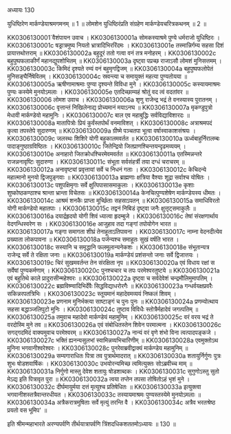 अध्यायः 130

युधिष्ठिरेण मार्कण्डेयाश्रमगमनम् ॥ 1 ॥ 
लोमशेन युधिष्ठिरंप्रति संग्रहेण मार्कण्डेयचरित्रकथनम् ॥ 2 ॥

KK0306130001`वैशंपायन उवाच ।
KK0306130001a सोमकस्याश्रमे पुण्ये धर्मराजो युधिष्ठिरः ।
KK0306130001c षड्रात्रमुष्य नियतो भ्रात्रादिभिररिंदमः ।
KK030613001e तस्मान्निर्गम्य सहसा दिशं प्रायात्तथोत्तराम् ॥
KK0306130002a बहुदूरं ततो गत्वा वनं तत्र मनोहरम् ।
KK0306130002c बहुपुष्पफलाकीर्णं महानद्युपशोभितम् ॥
KK0306130003a दृष्ट्वा पप्रच्छ राजाऽसौ लोमशं मुनिसत्तमम् ।
KK0306130003c किमिदं दृश्यते रम्यं वनं बहुमृगद्विजम् ॥
KK0306130004a बहुपुष्पफलोपेतं मुनिसङ्घैर्निषेवितम् ।
KK0306130004c स्रवन्त्या च समायुक्तं महत्या पुण्यतोयया ॥
KK0306130005a ऋषीणामाश्रमाः पुण्या दृश्यन्ते विविधा मुने ।
KK0306130005c कस्यायमाश्रमः पुण्यः कस्येमे मुनयोऽमलाः ।
KK0306130005e एतदिच्छाम्यहं श्रोतुं वद त्वं वदतांवर ॥
KK0306130006 लोमश उवाच ।
KK0306130006a शृणु राजेन्द्र भद्रं ते वनस्यास्य पुरातनम् ।
KK0306130006c वृत्तान्तं निखिलेनाद्य प्रोच्यमानं मयाऽनघ ॥
KK0306130007a मृकण्डुपुत्रो मेधावी मार्कण्डेयो महामुनिः ।
KK0306130007c बाल एव महाबुद्धिः सर्वविद्याविशारदः ॥
KK0306130008a मातापित्रोः प्रियं कुर्वंस्तपोर्थं वनमाविशत् ।
KK0306130008c अत्राश्रमपदं कृत्वा तपस्तेपे सुदारुणम् ॥
KK0306130009a ग्रीष्मे पञ्चतपा भूत्वा वर्षास्वाकाशसंश्रयः ।
KK0306130009c जलस्थः शिशिरे योगी बहुकालमवर्तत ॥
KK0306130010a ऊर्ध्वबाहुर्निरालम्बः पादाङ्गुष्ठाग्रविष्ठितः ।
KK0306130010c जितेन्द्रियो जितप्राणश्चिन्तयन्दृढमव्ययम् ।
KK0306130010e अनाहारो जितक्रोधश्चिरमेवमवर्तत ॥
KK0306130011a एतस्मिन्नन्तरे राजन्ननावृष्टिः सुदारुणा ।
KK0306130011c संभूता सर्वसंहर्त्री तया दग्धं चराचरम् ॥
KK0306130012a अनावृष्ट्यां प्रवृत्तायां सर्वे च निधनं गताः ।
KK0306130012c केचिदन्ये महात्मानो मुनयो द्विजपुङ्गवाः ॥
KK0306130013a ब्राह्मणाः क्षत्रिया वैश्याः शूद्रा सर्वाश्च योषितः ।
KK0306130013c पशुपक्षिमृगाः सर्वे क्षुत्पिपासासमाकुलाः ।
KK0306130013e कृशाः शुष्कोष्ठकण्ठाश्च श्रान्ता भ्रान्ता विचेतसः ॥
KK0306130014a केनचित्पुण्यशेषेण मार्कण्डेयस्य धीमतः ।
KK0306130014c आश्रमं शनकैः प्राप्ता मूर्च्छिताः सहसाऽपतन् ॥
KK0306130015a समाधिविरतो योगी मार्कण्डेयो महातपाः ।
KK0306130015c तद्वनं निबिडं दृष्ट्वा जनैः क्षुत्तृट्समाकुलैः ॥
KK0306130016a दयार्द्रहृदयो योगी शिवं ध्यात्वा हृदम्बुजे ।
KK0306130016c तेषां संरक्षणार्थाय वेदगन्धिस्वरेण सः ।
KK0306130016e आजुहाव तदा गङ्गां तपोयोगेन भारत ॥
KK0306130017a गङ्गा समागता शीघ्रं तेनाहूताऽतिपावना ।
KK0306130017c नाम्ना वेदनदीत्येव प्रख्याता लोकपावना ॥
KK0306130018a पर्जन्यश्च समाहूतः सुखं वर्षति भारत ।
KK0306130018c सस्यानि च समृद्धानि फलमूलान्यनेकशः ।
KK0306130018e संभूतान्यत्र राजेन्द्र सर्वे ते रक्षिता जनाः ॥
KK0306130019a मार्कण्डेयं प्रशंसन्तो जनाः सर्वे द्विजात्तयः ।
KK0306130019c चिरं सुखमवर्तन्त तेन संरक्षिता नृप ॥
KK0306130020a एवं विधाय रक्षां स सर्वेषां पुण्यकर्मणाम् ।
KK0306130020c पुनश्चचार च तपः परमेश्वरतुष्टये ॥
KK0306130021a एवं बहुतिथे काले प्रादुरासीन्महेश्वरः ॥
KK0306130022a दृष्ट्वा च सर्वदेवेशं चन्द्रमौलिमुमापतिम् ।
KK0306130022c ब्रह्मविष्ण्वादिभिर्देवैः सिद्धविद्याधरोरगैः ॥
KK0306130023a गन्धर्वयक्षप्रवरैः सकिन्नरपतत्रिभिः ।
KK0306130023c स्तूयमानं महादेवमव्ययं निष्कलं शिवम् ।
KK0306130023e प्रणनाम मुनिर्भक्त्या साष्टाङ्गं च पुनः पुनः ॥
KK0306130024a प्रणम्योत्थाय सहसा बद्धाञ्जलिपुटो मुनिः ।
KK0306130024c तुष्टाव विविधैः स्तोत्रैर्महादेवं जगत्पतिम् ॥
KK0306130025a तमुवाच महादेवो मार्कण्डेयं महामुनिम् ।
KK0306130025c वरं वरय भद्रं ते वरदोस्मि मुने तव ॥
KK0306130026a एवं संबोधितस्तेन शिवेन परमात्मना ।
KK0306130026c सगद्गदमिदं वाक्यमुवाच परमेश्वरम् ॥
KK0306130027a नान्यं वरं वृणे शंभो विना त्वत्पादपङ्कजे ।
KK0306130027c भक्तिं ह्यनन्यसुलभां स्वामिन्नव्यभिचारिणीम् ॥
KK0306130028a एवमुक्तोऽथ मुनिना भगवानीश्वरेश्वरः ।
KK0306130028c पुनरेवाब्रवीद्वाक्यं मार्कण्डेय महामुनिम् ॥
KK0306130029a सम्यगाराधितः पित्रा तव पुत्रार्थमादरात् ॥
KK0306130030a शतायुर्निर्गुणः पुत्रः शुभः षोडशवार्षिकः ।
KK0306130030c उभयोरन्यमिच्छ त्वमित्युक्तः सोऽब्रवीच्च माम् ॥
KK0306130031a निर्गुणो मास्तु देवेश शतायुः षोडशाब्दकः ।
KK0306130031c सुगुणोऽस्तु सुतो मेऽद्य इति पित्रावृत पुरा ॥
KK0306130032a त्वया तप्तेन तपसा तोषितोऽहं भृशं मुने ।
KK0306130032c दीर्घमायुर्मया दत्तं मृत्युश्च प्रतिषेधितः ॥
KK0306130033a इत्युक्त्वा भगवानीशस्तत्रैवान्तरधीयत ।
KK0306130033c तस्यायमाश्रमः पुण्यस्तस्येमे मुनयोऽमलाः ॥
KK0306130034a अत्रैकरात्रमुषिताः सर्वे मृत्युं तरन्ति वै ।
KK0306130034c अत्रैव भरतश्रेष्ठ प्रयतो वस भूमिप' ॥

इति श्रीमन्महाभारते अरण्यपर्वणि तीर्थयात्रापर्वणि त्रिंशदधिकशततमोऽध्यायः ॥ 130 ॥